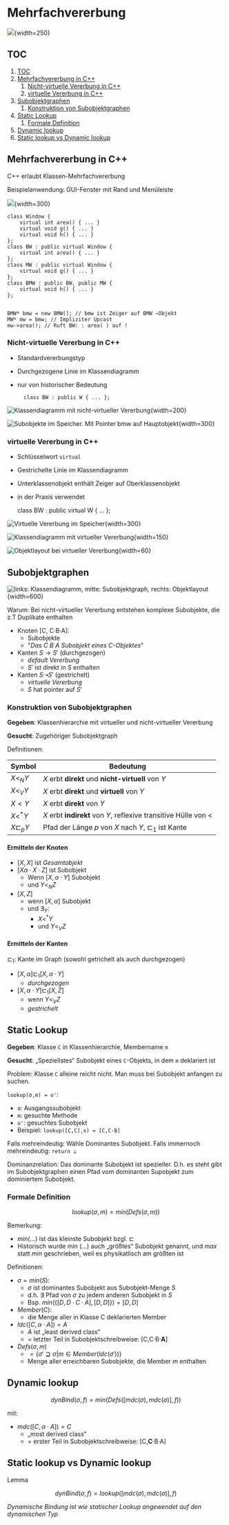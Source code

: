 

# Mehrfachvererbung

![](assets/markdown-img-paste-20170923193841785.png){width=250}

## TOC

<!-- @import "[TOC]" {cmd="toc" depthFrom=2 depthTo=3 orderedList=true} -->
<!-- code_chunk_output -->

1. [TOC](#toc)
2. [Mehrfachvererbung in C++](#mehrfachvererbung-in-c)
    1. [Nicht-virtuelle Vererbung in C++](#nicht-virtuelle-vererbung-in-c)
    2. [virtuelle Vererbung in C++](#virtuelle-vererbung-in-c)
3. [Subobjektgraphen](#subobjektgraphen)
    1. [Konstruktion von Subobjektgraphen](#konstruktion-von-subobjektgraphen)
4. [Static Lookup](#static-lookup)
    1. [Formale Definition](#formale-definition)
5. [Dynamic lookup](#dynamic-lookup)
6. [Static lookup vs Dynamic lookup](#static-lookup-vs-dynamic-lookup)

<!-- /code_chunk_output -->


## Mehrfachvererbung in C++

C++ erlaubt Klassen-Mehrfachvererbung

Beispielanwendung: GUI-Fenster mit Rand und Menüleiste

![](assets/markdown-img-paste-20170923193812170.png){width=300}


	class Window {
		virtual int area() { ... }
		virtual void g() { ... }
		virtual void h() { ... }
	};
	class BW : public virtual Window {
		virtual int area() { ... }
	};
	class MW : public virtual Window {
		virtual void g() { ... }
	};
	class BMW : public BW, public MW {
		virtual void h() { ... }
	};


	BMW* bmw = new BMW(); // bmw ist Zeiger auf BMW −Objekt
	MW* mw = bmw; // Impliziter Upcast
	mw->area(); // Ruft BW: : area( ) auf !

### Nicht-virtuelle Vererbung in C++

* Standardvererbungstyp
* Durchgezogene Linie im Klassendiagramm
* nur von historischer Bedeutung

		class BW : public W { ... };


![Klassendiagramm mit nicht-virtueller Vererbung](assets/markdown-img-paste-20170923194859283.png){width=200}

![Subobjekte im Speicher. Mit Pointer `bmw` auf Hauptobjekt ](assets/markdown-img-paste-20170923194449338.png){width=300}


### virtuelle Vererbung in C++

* Schlüsselwort `virtual`
* Gestrichelte Linie im Klassendiagramm
* Unterklassenobjekt enthält Zeiger auf Oberklassenobjekt
* in der Praxis verwendet

	class BW : public virtual W { ... };

![Virtuelle Vererbung im Speicher](assets/markdown-img-paste-2017092319471080.png){width=300}

![Klassendiagramm mit virtueller Vererbung](assets/markdown-img-paste-20170923194728155.png){width=150}

![Objektlayout bei virtueller Vererbung](assets/markdown-img-paste-20170923194216745.png){width=60}


## Subobjektgraphen

![_links_: Klassendiagramm, _mitte_: Subobjektgraph, _rechts_: Objektlayout ](assets/markdown-img-paste-20170923195314298.png){width=600}

Warum: Bei nicht-virtueller Vererbung entstehen komplexe Subobjekte, die z.T Duplikate enthalten

* Knoten [C, C·B·A]:
	* Subobjekte
	* "_Das C B A Subobjekt eines C-Objektes_"
* Kanten $S \rightarrow S'$ (durchgezogen)
	* _default Vererbung_
	* $S'$ ist direkt in $S$ enthalten
* Kanten $S \dashrightarrow S'$ (gestrichelt)
	* _virtuelle Vererbung_
	* $S$ hat pointer auf $S'$


### Konstruktion von Subobjektgraphen

**Gegeben**: Klassenhierarchie mit virtueller und nicht-virtueller
Vererbung

**Gesucht**: Zugehöriger Subobjektgraph

Definitionen:

Symbol  | Bedeutung
--- | ---
$X <_N Y$ | $X$ erbt **direkt** und **nicht-virtuell** von $Y$
$X <_V Y$ | $X$ erbt **direkt** und **virtuell** von $Y$
$X < Y$ | $X$ erbt **direkt** von $Y$
$X <^* Y$ | $X$ erbt **indirekt** von $Y$, reflexive transitive Hülle von $<$
$X \sqsubset_p Y$ | Pfad der Länge $p$ von $X$ nach $Y$,  $\sqsubset_1$ ist Kante

#### Ermitteln der Knoten

* $[X,X]$ ist _Gesamtobjekt_
* $[X α·X·Z]$ ist Subobjekt
	* Wenn $[X, α·Y]$ Subobjekt
	* und $Y<_N Z$
* $[X,Z]$
	* wenn  $[X, α]$ Subobjekt
	* und $∃_Y:$
		* $X <^* Y$
		* und $Y <_V Z$

#### Ermitteln der Kanten

$\sqsubset_1$: Kante im Graph (sowohl getrichelt als auch durchgezogen)

* $[ X , α] \sqsubset_1 [ X , α · Y ]$
	* _durchgezogen_
* $[ X , α · Y ] \sqsubset_1 [ X , Z ]$
	*  wenn $Y <_V Z$
	* _gestrichelt_

## Static Lookup

**Gegeben**: Klasse `C` in Klassenhierarchie, Membername `m`

**Gesucht**: „Speziellstes“ Subobjekt eines `C`-Objekts, in dem `m` deklariert ist

Problem: Klasse `C` alleine reicht nicht. Man muss bei Subobjekt anfangen zu suchen.

`lookup(σ,m) = ο'`:

* `σ`: Ausgangssubobjekt
* `m`: gesuchte Methode
* `ο'`: gesuchtes Subobjekt
* Beispiel: `lookup([C,C],x) = [C,C·B]`

Falls mehreindeutig: Wähle Dominantes Subobjekt.
Falls immernoch  mehreindeutig: `return ⊥`

Dominanzrelation: Das dominante Subobjekt ist spezieller. D.h. es steht gibt im Subobjektgraphen einen Pfad vom dominanten Supobjekt zum dominiertem Subobjekt.

### Formale Definition

$$lookup (σ, m ) = min ( Defs (σ, m ))$$

Bemerkung:

* $min(…)$ ist das kleinste Subobjekt bzgl. $\sqsubset$
* Historisch wurde min $(…)$ auch „größtes“ Subobjekt genannt, und
$max$ statt $min$ geschrieben, weil es physikatlisch am größten ist

Definitionen:

* $σ = min ( S )$:
	* $σ$ ist dominantes Subobjekt aus Subobjekt-Menge $S$
	* d.h. $\exists$ Pfad von $σ$ zu jedem anderen Subobjekt in $S$
	* Bsp. $min(\{[ D , D · C · A ], [ D , D ]\}) = [ D , D ]$
* $Member ( C )$:
	*  die Menge aller in Klasse C deklarierten Member
* $ldc ([ C , α · A ]) = A$
	* $A$ ist „least derived class“
	* $=$ letzter Teil in Subobjektschreibweise: [C,C·B·**A**]
* $Defs (σ, m )$
	* $= \{ σ' \sqsupseteq σ | m ∈ Member ( ldc (σ'))\}$
	* Menge aller erreichbaren Subobjekte, die Member $m$ enthalten

## Dynamic lookup

$$dynBind (σ, f ) = min ( Defs ([ mdc (σ), mdc (σ)], f ))$$

mit:

* $mdc ([ C , α · A ]) = C$
	* „most derived class“
	* $=$ erster Teil in Subobjektschreibweise: [C,**C**·B·A]

## Static lookup vs Dynamic lookup
Lemma

$$dynBind (σ, f ) = lookup ([ mdc (σ), mdc (σ)], f )$$

_Dynamische Bindung ist wie statischer Lookup angewendet auf den dynamischen Typ_
